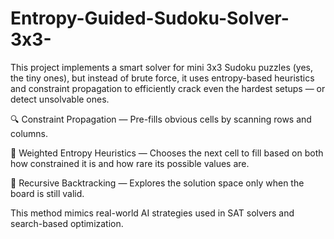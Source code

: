 # Entropy-Guided-Sudoku-Solver-3x3-
This project implements a smart solver for mini 3x3 Sudoku puzzles (yes, the tiny ones), but instead of brute force, it uses entropy-based heuristics and constraint propagation to efficiently crack even the hardest setups — or detect unsolvable ones.

🔍 Constraint Propagation — Pre-fills obvious cells by scanning rows and columns.

🧮 Weighted Entropy Heuristics — Chooses the next cell to fill based on both how constrained it is and how rare its possible values are.

🔁 Recursive Backtracking — Explores the solution space only when the board is still valid.

This method mimics real-world AI strategies used in SAT solvers and search-based optimization.
